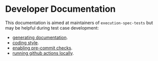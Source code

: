 # Developer Documentation

This documentation is aimed at maintainers of `execution-spec-tests` but may be helpful during test case development:

- [generating documentation](./docs.md).
- [coding style](./coding_style.md).
- [enabling pre-commit checks](./precommit.md).
- [running github actions locally](./test_actions_locally.md).

